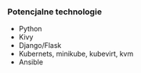 ﻿### Potencjalne technologie
* Python
* Kivy
* Django/Flask
* Kubernets, minikube, kubevirt, kvm
* Ansible
